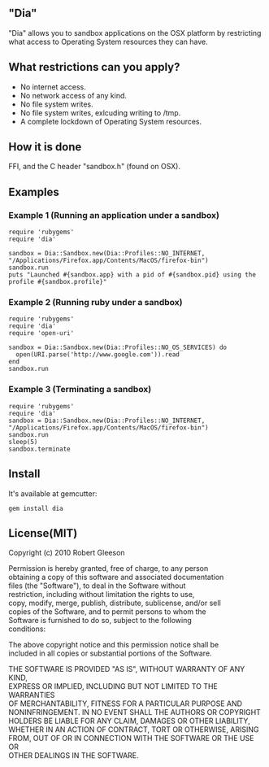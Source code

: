 ## "Dia"

"Dia" allows you to sandbox applications on the OSX platform by restricting what access to Operating System resources they can have.  

## What restrictions can you apply?  

* No internet access.
* No network access of any kind.
* No file system writes.
* No file system writes, exlcuding writing to /tmp.
* A complete lockdown of Operating System resources.

## How it is done
FFI, and the C header "sandbox.h" (found on OSX).

## Examples

### Example 1 (Running an application under a sandbox)

    require 'rubygems'
    require 'dia'

    sandbox = Dia::Sandbox.new(Dia::Profiles::NO_INTERNET, "/Applications/Firefox.app/Contents/MacOS/firefox-bin")
    sandbox.run
    puts "Launched #{sandbox.app} with a pid of #{sandbox.pid} using the profile #{sandbox.profile}"

### Example 2 (Running ruby under a sandbox)

    require 'rubygems'
    require 'dia'
    require 'open-uri'
    
    sandbox = Dia::Sandbox.new(Dia::Profiles::NO_OS_SERVICES) do
      open(URI.parse('http://www.google.com')).read
    end
    sandbox.run
    
### Example 3 (Terminating a sandbox)

    require 'rubygems'
    require 'dia'
    sandbox = Dia::Sandbox.new(Dia::Profiles::NO_INTERNET, "/Applications/Firefox.app/Contents/MacOS/firefox-bin")
    sandbox.run
    sleep(5)
    sandbox.terminate
    
## Install

It's available at gemcutter: 

    gem install dia

## License(MIT)

 Copyright (c) 2010 Robert Gleeson   
  
 Permission is hereby granted, free of charge, to any person  
 obtaining a copy of this software and associated documentation  
 files (the "Software"), to deal in the Software without  
 restriction, including without limitation the rights to use,  
 copy, modify, merge, publish, distribute, sublicense, and/or sell  
 copies of the Software, and to permit persons to whom the  
 Software is furnished to do so, subject to the following  
 conditions:  

 The above copyright notice and this permission notice shall be  
 included in all copies or substantial portions of the Software.  

 THE SOFTWARE IS PROVIDED "AS IS", WITHOUT WARRANTY OF ANY KIND,  
 EXPRESS OR IMPLIED, INCLUDING BUT NOT LIMITED TO THE WARRANTIES  
 OF MERCHANTABILITY, FITNESS FOR A PARTICULAR PURPOSE AND  
 NONINFRINGEMENT. IN NO EVENT SHALL THE AUTHORS OR COPYRIGHT  
 HOLDERS BE LIABLE FOR ANY CLAIM, DAMAGES OR OTHER LIABILITY,  
 WHETHER IN AN ACTION OF CONTRACT, TORT OR OTHERWISE, ARISING  
 FROM, OUT OF OR IN CONNECTION WITH THE SOFTWARE OR THE USE OR  
 OTHER DEALINGS IN THE SOFTWARE.  
